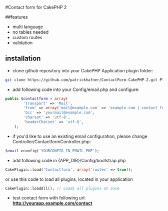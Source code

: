 #Contact form for CakePHP 2

##features
* multi language
* no tables needed
* custom routes
* validation

## installation
* clone github repository into your CakePHP Application plugin folder:

```bash
git clone https://github.com/patrickhafner/ContactForm-CakePHP-2.git Plugin/Contactform
```

* add following code into your Config/email.php and configure:

```php
public $contactform = array(
	    'transport' => 'Mail',
	    'from' => array('mail@example.com' => 'example.com | contact form'),
	    'bcc' => 'yourmail@example.com',
	    'charset' => 'utf-8',
	    'headerCharset' => 'utf-8',
	);
```

* if you'd like to use an existing email configuration, please change Controller/ContactformController.php:

```php
$email->config('YOURCONFIG_IN_EMAIL_PHP');
```

* add following code in {APP_DIR}/Config/bootstrap.php
```php
CakePlugin::load('Contactform', array('routes' => true));
```

or use this code to load all plugins, located in your application
```php
CakePlugin::loadAll(); // Loads all plugins at once
```

* test contact form with following url: **http://yourapp.example.com/contact**